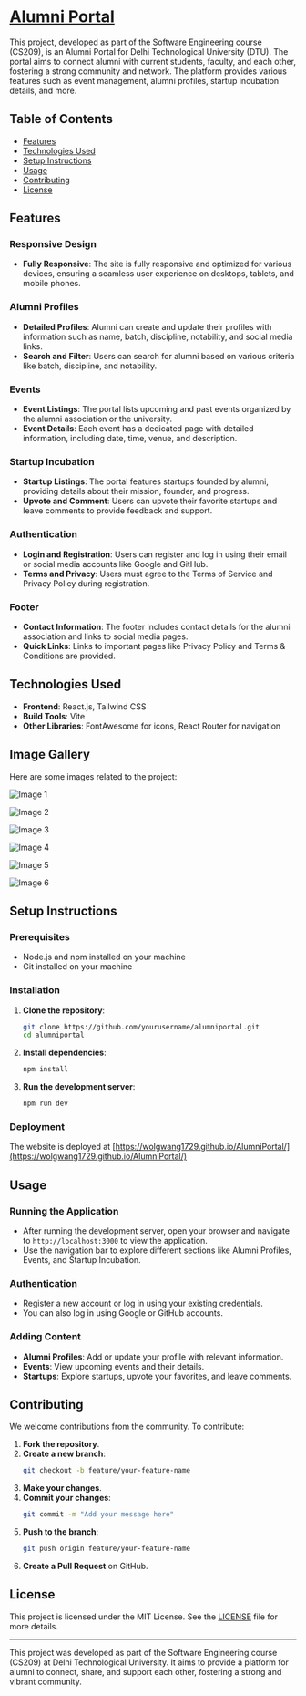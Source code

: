 # [Alumni Portal](https://wolgwang1729.github.io/AlumniPortal/)

This project, developed as part of the Software Engineering course (CS209), is an Alumni Portal for Delhi Technological University (DTU). The portal aims to connect alumni with current students, faculty, and each other, fostering a strong community and network. The platform provides various features such as event management, alumni profiles, startup incubation details, and more.

## Table of Contents
- [Features](#features)
- [Technologies Used](#technologies-used)
- [Setup Instructions](#setup-instructions)
- [Usage](#usage)
- [Contributing](#contributing)
- [License](#license)

## Features

### Responsive Design
- **Fully Responsive**: The site is fully responsive and optimized for various devices, ensuring a seamless user experience on desktops, tablets, and mobile phones.

### Alumni Profiles
- **Detailed Profiles**: Alumni can create and update their profiles with information such as name, batch, discipline, notability, and social media links.
- **Search and Filter**: Users can search for alumni based on various criteria like batch, discipline, and notability.

### Events
- **Event Listings**: The portal lists upcoming and past events organized by the alumni association or the university.
- **Event Details**: Each event has a dedicated page with detailed information, including date, time, venue, and description.

### Startup Incubation
- **Startup Listings**: The portal features startups founded by alumni, providing details about their mission, founder, and progress.
- **Upvote and Comment**: Users can upvote their favorite startups and leave comments to provide feedback and support.

### Authentication
- **Login and Registration**: Users can register and log in using their email or social media accounts like Google and GitHub.
- **Terms and Privacy**: Users must agree to the Terms of Service and Privacy Policy during registration.

### Footer
- **Contact Information**: The footer includes contact details for the alumni association and links to social media pages.
- **Quick Links**: Links to important pages like Privacy Policy and Terms & Conditions are provided.

## Technologies Used

- **Frontend**: React.js, Tailwind CSS
- **Build Tools**: Vite
- **Other Libraries**: FontAwesome for icons, React Router for navigation

## Image Gallery

Here are some images related to the project:

![Image 1][1]

![Image 2][2]

![Image 3][3]

![Image 4][4]

![Image 5][5]

![Image 6][6]

  [1]: https://i.sstatic.net/IYg5HHtW.png
  [2]: https://i.sstatic.net/jytNsGvF.png
  [3]: https://i.sstatic.net/yrE6pmF0.png
  [4]: https://i.sstatic.net/cWWVBabg.png
  [5]: https://i.sstatic.net/f81vGS6t.png
  [6]: https://i.sstatic.net/cwv9PvDg.png

## Setup Instructions

### Prerequisites
- Node.js and npm installed on your machine
- Git installed on your machine

### Installation
1. **Clone the repository**:
    ```bash
    git clone https://github.com/yourusername/alumniportal.git
    cd alumniportal
    ```

2. **Install dependencies**:
    ```bash
    npm install
    ```

3. **Run the development server**:
    ```bash
    npm run dev
    ```

### Deployment
The website is deployed at [https://wolgwang1729.github.io/AlumniPortal/](https://wolgwang1729.github.io/AlumniPortal/)

## Usage

### Running the Application
- After running the development server, open your browser and navigate to `http://localhost:3000` to view the application.
- Use the navigation bar to explore different sections like Alumni Profiles, Events, and Startup Incubation.

### Authentication
- Register a new account or log in using your existing credentials.
- You can also log in using Google or GitHub accounts.

### Adding Content
- **Alumni Profiles**: Add or update your profile with relevant information.
- **Events**: View upcoming events and their details.
- **Startups**: Explore startups, upvote your favorites, and leave comments.

## Contributing

We welcome contributions from the community. To contribute:

1. **Fork the repository**.
2. **Create a new branch**:
    ```bash
    git checkout -b feature/your-feature-name
    ```
3. **Make your changes**.
4. **Commit your changes**:
    ```bash
    git commit -m "Add your message here"
    ```
5. **Push to the branch**:
    ```bash
    git push origin feature/your-feature-name
    ```
6. **Create a Pull Request** on GitHub.

## License

This project is licensed under the MIT License. See the [LICENSE](LICENSE) file for more details.

---

This project was developed as part of the Software Engineering course (CS209) at Delhi Technological University. It aims to provide a platform for alumni to connect, share, and support each other, fostering a strong and vibrant community.